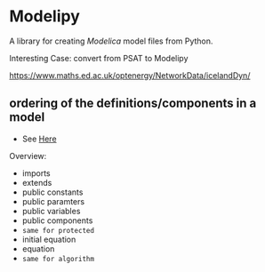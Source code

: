 # Modelipy

A library for creating _Modelica_ model files from Python.

Interesting Case: convert from PSAT to Modelipy

https://www.maths.ed.ac.uk/optenergy/NetworkData/icelandDyn/

## ordering of the definitions/components in a model

- See [Here](https://www.claytex.com/tech-blog/the-dirty-code-layer-and-other-dymola-faux-pas/)

Overview:
- imports
- extends
- public constants
- public paramters
- public variables
- public components
- `same for protected`
- initial equation
- equation
- `same for algorithm`

